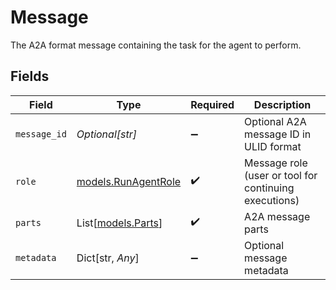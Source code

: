 # Message

The A2A format message containing the task for the agent to perform.


## Fields

| Field                                                 | Type                                                  | Required                                              | Description                                           |
| ----------------------------------------------------- | ----------------------------------------------------- | ----------------------------------------------------- | ----------------------------------------------------- |
| `message_id`                                          | *Optional[str]*                                       | :heavy_minus_sign:                                    | Optional A2A message ID in ULID format                |
| `role`                                                | [models.RunAgentRole](../models/runagentrole.md)      | :heavy_check_mark:                                    | Message role (user or tool for continuing executions) |
| `parts`                                               | List[[models.Parts](../models/parts.md)]              | :heavy_check_mark:                                    | A2A message parts                                     |
| `metadata`                                            | Dict[str, *Any*]                                      | :heavy_minus_sign:                                    | Optional message metadata                             |